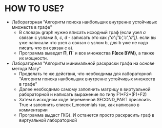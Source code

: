 # HOW TO USE?
- Лабораторная "Алгоритм поиска наибольших внутренне устойчивых множеств в графе"
  - В словарь graph нужно вписать исходный граф (если узел *а* связан с узлами *b*, *c*, *d* - записать это как *{'a':['b','c','d']}*. если вы уже написали что узел a связан с узлом b, для b уже не надо писать что он связан с а). 
  - Программа выведет **П**, **П`** и все множества **F(все ВУМ)**, а также их мощности. 
- Лабораторная "Алгоритм минимальной раскраски графа на основе метода Магу"
  - Проделать те же действия, что необходимы для лабораторной "Алгоритм поиска наибольших внутренне устойчивых множеств в графе"
  - Далее необходимо самому заполнить матрицу в виртуальной рабораторной и написать выражение по типу F1\*F2\*(F1+F2)
  - Затем в исходном коде переменной SECOND_PART присвоить True и заполнить список f_monomials так, как написано в комментарии
  - Программа выдаст П(G). И останется просто раскрасить граф в виртуальной лабораторной
